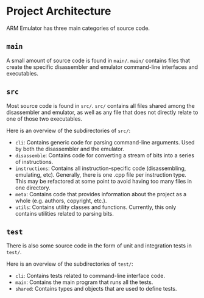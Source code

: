 # Project Architecture
ARM Emulator has three main categories of source code.

## `main`
A small amount of source code is found in `main/`. `main/` contains files
that create the specific disassembler and emulator command-line interfaces
and executables.

## `src`
Most source code is found in `src/`. `src/` contains all files shared among
the disassembler and emulator, as well as any file that does not directly
relate to one of those two executables.

Here is an overview of the subdirectories of `src/`:
 - `cli`: Contains generic code for parsing command-line arguments. Used by
          both the disassembler and the emulator.
 - `disassemble`: Contains code for converting a stream of bits into a series
          of instructions.
 - `instructions`: Contains all instruction-specific code (disassembling,
          emulating, etc). Generally, there is one .cpp file per instruction
          type. This may be refactored at some point to avoid having too many
          files in one directory.
 - `meta`: Contains code that provides information about the project as a
          whole (e.g. authors, copyright, etc.).
 - `utils`: Contains utility classes and functions. Currently, this only
          contains utilities related to parsing bits.

## `test`
There is also some source code in the form of unit and integration tests in
`test/`.

Here is an overview of the subdirectories of `test/`:
 - `cli`: Contains tests related to command-line interface code.
 - `main`: Contains the main program that runs all the tests.
 - `shared`: Contains types and objects that are used to define tests.
